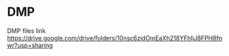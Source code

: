 # DMP
DMP files link
https://drive.google.com/drive/folders/10nsc6zjdOmEaXh218YFhIjJ8FPH8fnwr?usp=sharing
